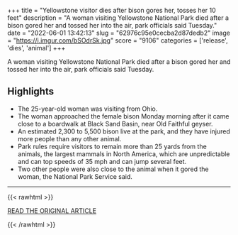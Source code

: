 +++
title = "Yellowstone visitor dies after bison gores her, tosses her 10 feet"
description = "A woman visiting Yellowstone National Park died after a bison gored her and tossed her into the air, park officials said Tuesday."
date = "2022-06-01 13:42:13"
slug = "62976c95e0cecba2d87dedb2"
image = "https://i.imgur.com/bSOdrSk.jpg"
score = "9106"
categories = ['release', 'dies', 'animal']
+++

A woman visiting Yellowstone National Park died after a bison gored her and tossed her into the air, park officials said Tuesday.

## Highlights

- The 25-year-old woman was visiting from Ohio.
- The woman approached the female bison Monday morning after it came close to a boardwalk at Black Sand Basin, near Old Faithful geyser.
- An estimated 2,300 to 5,500 bison live at the park, and they have injured more people than any other animal.
- Park rules require visitors to remain more than 25 yards from the animals, the largest mammals in North America, which are unpredictable and can top speeds of 35 mph and can jump several feet.
- Two other people were also close to the animal when it gored the woman, the National Park Service said.

---

{{< rawhtml >}}
  <p class="article-category">
    <a target="_blank" href="https://www.nbcnews.com/news/us-news/yellowstone-visitor-dies-bison-gores-tosses-10-feet-rcna31371">READ THE ORIGINAL ARTICLE</a>
  </p>
{{< /rawhtml >}}
